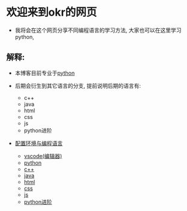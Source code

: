 # 欢迎来到okr的网页

- 我将会在这个网页分享不同编程语言的学习方法, 大家也可以在这里学习python, 
## 解释:

- 本博客目前专业于[python](https://www.python.org/)
-  后期会衍生到其它语言的分支, 提前说明后期的语言有:
   - c++
   - java
   - html
   - css
   - js
   - python进阶

-  [配置环境与编程语言](配置环境与编程语言章节说明.md)
   - [vscode(编辑器)](vscode_安装\配置\优化.md)
   - [python](python.md)
   - [c++](c++.md)
   - [java](java.md)
   - [html](html.md)
   - [css](css.md)
   - [js](js.md)
   - [python进阶](python进阶.md)
